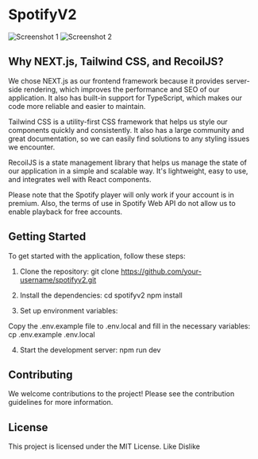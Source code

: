 # SpotifyV2

<!-- Add screenshots of the application here -->
![Screenshot 1](https://imgur.com/k7y5iLm.png)
![Screenshot 2](https://imgur.com/5B53dLm.png)

## Why NEXT.js, Tailwind CSS, and RecoilJS?

We chose NEXT.js as our frontend framework because it provides server-side rendering, which improves the performance and SEO of our application. It also has built-in support for TypeScript, which makes our code more reliable and easier to maintain.

Tailwind CSS is a utility-first CSS framework that helps us style our components quickly and consistently. It also has a large community and great documentation, so we can easily find solutions to any styling issues we encounter.

RecoilJS is a state management library that helps us manage the state of our application in a simple and scalable way. It's lightweight, easy to use, and integrates well with React components.

Please note that the Spotify player will only work if your account is in premium. Also, the terms of use in Spotify Web API do not allow us to enable playback for free accounts.

## Getting Started

To get started with the application, follow these steps:

1. Clone the repository:
git clone https://github.com/your-username/spotifyv2.git


2. Install the dependencies:
cd spotifyv2
npm install


3. Set up environment variables:

Copy the .env.example file to .env.local and fill in the necessary variables:
cp .env.example .env.local


4. Start the development server:
npm run dev


## Contributing

We welcome contributions to the project! Please see the contribution guidelines for more information.

## License

This project is licensed under the MIT License.
Like
Dislike
